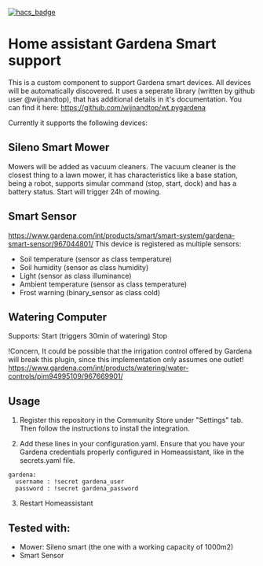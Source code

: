 [![hacs_badge](https://img.shields.io/badge/HACS-Custom-orange.svg?style=for-the-badge)](https://github.com/custom-components/hacs)

# Home assistant Gardena Smart support

This is a custom component to support Gardena smart devices. All devices will be automatically discovered.
It uses a seperate library (written by github user @wijnandtop), that has additional details in it's documentation. You can find it here: https://github.com/wijnandtop/wt.pygardena

Currently it supports the following devices:

## Sileno Smart Mower
Mowers will be added as vacuum cleaners.
The vacuum cleaner is the closest thing to a lawn mower, it has characteristics like a base station, being a robot, supports simular command (stop, start, dock) and has a battery status.
Start will trigger 24h of mowing.

## Smart Sensor 
https://www.gardena.com/int/products/smart/smart-system/gardena-smart-sensor/967044801/
This device is registered as multiple sensors:

* Soil temperature (sensor as class temperature)
* Soil humidity (sensor as class humidity)
* Light (sensor as class illuminance)
* Ambient temperature (sensor as class temperature)
* Frost warning (binary_sensor as class cold)

## Watering Computer
Supports:
Start (triggers 30min of watering)
Stop 

!Concern, It could be possible that the irrigation control offered by Gardena will break this plugin, since this implementation only assumes one outlet! https://www.gardena.com/int/products/watering/water-controls/pim94995109/967669901/

## Usage
1. Register this repository in the Community Store under "Settings" tab. Then follow the instructions to install the integration.

2. Add these lines in your configuration.yaml. Ensure that you have your Gardena credentials properly configured in Homeassistant, like in the secrets.yaml file.

```
gardena:
  username : !secret gardena_user
  password : !secret gardena_password
```

3. Restart Homeassistant

## Tested with:
 * Mower: Sileno smart (the one with a working capacity of 1000m2)
 * Smart Sensor
